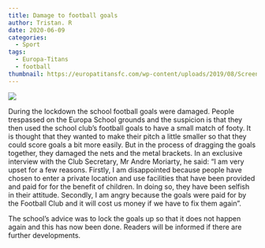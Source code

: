 ```yaml
---
title: Damage to football goals
author: Tristan. R
date: 2020-06-09
categories:
  - Sport
tags:
  - Europa-Titans
  - football
thumbnail: https://europatitansfc.com/wp-content/uploads/2019/08/Screenshot-2019-08-15-at-19.26.10.png
---
```


![](https://europatitansfc.com/wp-content/uploads/2019/08/Screenshot-2019-08-15-at-19.26.10.png)

During the lockdown the school football goals were damaged. People trespassed on the Europa School grounds and the suspicion is that they then used the school club’s football goals to have a small match of footy. It is thought that they wanted to make their pitch a little smaller so that they could score goals a bit more easily. But in the process of dragging the goals together, they damaged the nets and the metal brackets. In an exclusive interview with the Club Secretary, Mr Andre Moriarty, he said: 
“I am very upset for a few reasons. Firstly, I am disappointed because people have chosen to enter a private location and use facilities that have been provided and paid for for the benefit of children. In doing so, they have been selfish in their attitude. Secondly, I am angry because the goals were paid for by the Football Club and it will cost us money if we have to fix them again”.

The school’s advice was to lock the goals up so that it does not happen again and this has now been done. Readers will be informed if there are further developments. 

<br>
<br>